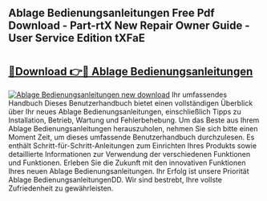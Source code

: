 ## Ablage Bedienungsanleitungen Free Pdf Download - Part-rtX New Repair Owner Guide - User Service Edition tXFaE

# <h2><a href="http://df52ibz.blite.top/?on=Ablage+Bedienungsanleitungen">🔗Download 👉🔴 Ablage Bedienungsanleitungen</a></h2>

[![Ablage Bedienungsanleitungen new download](https://i.imgur.com/lujVjoI.png)](http://df52ibz.blite.top/?on=Ablage+Bedienungsanleitungen)
Ihr umfassendes Handbuch Dieses Benutzerhandbuch bietet einen vollständigen Überblick über Ihr neues Ablage Bedienungsanleitungen, einschließlich Tipps zu Installation, Betrieb, Wartung und Fehlerbehebung. Um das Beste aus Ihrem Ablage Bedienungsanleitungen herauszuholen, nehmen Sie sich bitte einen Moment Zeit, um dieses umfassende Benutzerhandbuch durchzulesen. Es enthält Schritt-für-Schritt-Anleitungen zum Einrichten Ihres Produkts sowie detaillierte Informationen zur Verwendung der verschiedenen Funktionen und Funktionen. Erleben Sie die Zukunft mit den innovativen Funktionen Ihres neuen Ablage Bedienungsanleitungen. Ihr Erfolg ist unsere Priorität Ablage BedienungsanleitungenDD. Wir sind bestrebt, Ihre vollste Zufriedenheit zu gewährleisten.
